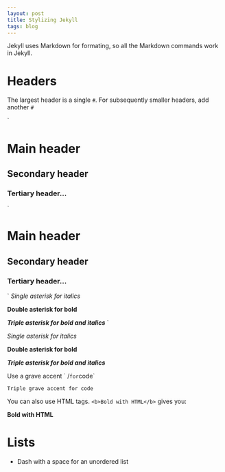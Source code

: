 ```yaml
---
layout: post
title: Stylizing Jekyll
tags: blog
---
```


Jekyll uses Markdown for formating, so all the Markdown commands work in Jekyll.

# Headers

The largest header is a single `#`. For subsequently smaller headers, add another `#`

`
# Main header
## Secondary header
### Tertiary header...
`

# Main header
## Secondary header
### Tertiary header...

`
*Single asterisk for italics*

**Double asterisk for bold**

***Triple asterisk for bold and italics***
`

*Single asterisk for italics*

**Double asterisk for bold**

***Triple asterisk for bold and italics***

Use a grave accent \` /` for `code`

```
Triple grave accent for code
```

You can also use HTML tags. `<b>Bold with HTML</b>` gives you:

<b>Bold with HTML</b>

# Lists
- Dash with a space for an unordered list
